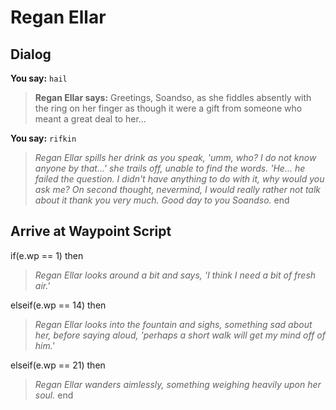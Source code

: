 # Regan Ellar


## Dialog

**You say:** `hail`



>**Regan Ellar says:** Greetings, Soandso, as she fiddles absently with the ring on her finger as though it were a gift from someone who meant a great deal to her...

**You say:** `rifkin`



>*Regan Ellar spills her drink as you speak, 'umm, who?  I do not know anyone by that...' she trails off, unable to find the words.  'He... he failed the question.  I didn't have anything to do with it, why would you ask me?  On second thought, nevermind, I would really rather not talk about it thank you very much.  Good day to you Soandso.*
end



## Arrive at Waypoint Script

if(e.wp == 1) then


>*Regan Ellar looks around a bit and says, 'I think I need a bit of fresh air.'*

elseif(e.wp == 14) then


>*Regan Ellar looks into the fountain and sighs, something sad about her, before saying aloud, 'perhaps a short walk will get my mind off of him.'*

elseif(e.wp == 21) then


>*Regan Ellar wanders aimlessly, something weighing heavily upon her soul.*
end